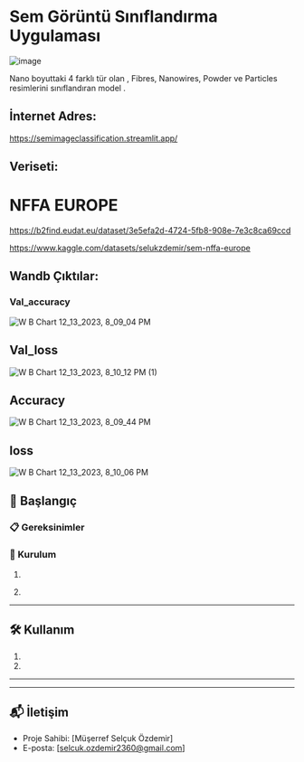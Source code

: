 

# Sem Görüntü Sınıflandırma Uygulaması

![image](https://github.com/SelcukOzdemir23/sem-images-classification/assets/72154925/795b31b9-f827-4841-b3b8-6dbccf372843)

Nano boyuttaki 4 farklı tür olan , Fibres, Nanowires, Powder ve Particles resimlerini sınıflandıran model .


## İnternet Adres: 

https://semimageclassification.streamlit.app/

## Veriseti:

# NFFA EUROPE
https://b2find.eudat.eu/dataset/3e5efa2d-4724-5fb8-908e-7e3c8ca69ccd

https://www.kaggle.com/datasets/selukzdemir/sem-nffa-europe


## Wandb Çıktılar:

### Val_accuracy
![W B Chart 12_13_2023, 8_09_04 PM](https://github.com/SelcukOzdemir23/sem-images-classification/assets/72154925/88b111c3-47af-43e6-ba59-c6f428b53dc0)

## Val_loss
![W B Chart 12_13_2023, 8_10_12 PM (1)](https://github.com/SelcukOzdemir23/sem-images-classification/assets/72154925/736bde88-b651-4c3c-8f98-a0f8eda18501)


## Accuracy
![W B Chart 12_13_2023, 8_09_44 PM](https://github.com/SelcukOzdemir23/sem-images-classification/assets/72154925/03c8a2fa-928c-49d9-9c4c-c14141c8cea4)

## loss

![W B Chart 12_13_2023, 8_10_06 PM](https://github.com/SelcukOzdemir23/sem-images-classification/assets/72154925/d48726d4-fbc8-4e3c-ac0d-4301eb45fa6f)


## 🚀 Başlangıç



### 📋 Gereksinimler



### 🔧 Kurulum

1.
    ```

2. 
   

---

## 🛠️ Kullanım

1. 

2.

---




---

## 📬 İletişim

- Proje Sahibi: [Müşerref Selçuk Özdemir]
- E-posta: [selcuk.ozdemir2360@gmail.com]


